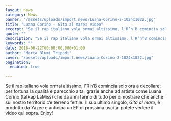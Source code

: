 ```yaml
---
layout: news
category: News
banner: "/assets/uploads/import.news/Luana-Corino-2-1024x1022.jpg"
title: "Luana Corino – Gita al mare: video"
excerpt: "Se il rap italiano vola ormai altissimo, l’R’n’B comincia solo ora a decollare: per fortuna la qualità è parecchio alta, grazie anche ad artiste come Luana Corino (tafkap LaMiss) che da anni fanno di tutto per dimostrare che anche sul nostro territorio c’è terreno fertile. Il suo ultimo singolo, Gita al mare, è prodotto da [&hellip"
quote: ""
description: "Se il rap italiano vola ormai altissimo, l’R’n’B comincia solo ora a decollare: per fortuna la qualità è parecchio alta, grazie anche ad artiste come Luana Corino (tafkap LaMiss) che da anni fanno di tutto per dimostrare che anche sul nostro territorio c’è terreno fertile. Il suo ultimo singolo, Gita al mare, è prodotto da [&hellip"
keywords: ""
date: 2018-06-22T00:00:00.000+01:00
author: "Marta Blumi Tripodi"
cover: "/assets/uploads/import.news/Luana-Corino-2-1024x1022.jpg"
pagination:
  enabled: true

---
```


Se il rap italiano vola ormai altissimo, l’R’n’B comincia solo ora a decollare: per fortuna la qualità è parecchio alta, grazie anche ad artiste come Luana Corino (tafkap LaMiss) che da anni fanno di tutto per dimostrare che anche sul nostro territorio c’è terreno fertile. Il suo ultimo singolo, _Gita al mare_, è prodotto da Yazee e anticipa un EP di prossima uscita: potete vedere il video qui sopra. Enjoy!